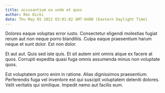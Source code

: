 ```yaml
---
title: accusantium ea unde et quos
author: Rex Dicki
date: Thu May 05 2022 03:01:02 GMT-0400 (Eastern Daylight Time)
---
```

Dolores eaque voluptas error iusto. Consectetur eligendi molestias fugiat rerum aut non neque porro blanditiis. Culpa eaque praesentium harum neque et sunt dolor. Est non dolor.

 Et aut aut. Quis sed iste quis. Et sit autem sint omnis atque ex facere at quos. Corrupti expedita quasi fuga omnis assumenda minus non voluptate quos.

 Est voluptatem porro enim in ratione. Alias dignissimos praesentium. Perferendis fuga vel inventore est qui suscipit voluptatem deleniti dolores. Velit veritatis qui similique. Impedit nemo aut facilis eum.